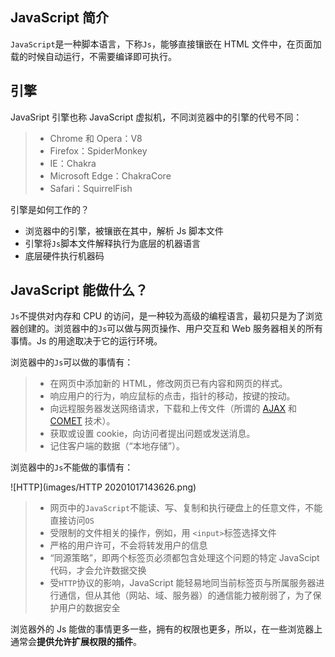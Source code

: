 ## JavaScript 简介

`JavaScript`是一种脚本语言，下称`Js`，能够直接镶嵌在 HTML 文件中，在页面加载的时候自动运行，不需要编译即可执行。

##  引擎

JavaSript 引擎也称 JavaScript 虚拟机，不同浏览器中的引擎的代号不同：

> - Chrome 和 Opera：V8
> - Firefox：SpiderMonkey
> - IE：Chakra
> - Microsoft Edge：ChakraCore
> - Safari：SquirrelFish

引擎是如何工作的？

- 浏览器中的引擎，被镶嵌在其中，解析 Js 脚本文件
- 引擎将`Js`脚本文件解释执行为底层的机器语言
- 底层硬件执行机器码

## JavaScript 能做什么？

`Js`不提供对内存和 CPU 的访问，是一种较为高级的编程语言，最初只是为了浏览器创建的。浏览器中的`Js`可以做与网页操作、用户交互和 Web 服务器相关的所有事情。Js 的用途取决于它的运行环境。

浏览器中的`Js`可以做的事情有：

> - 在网页中添加新的 HTML，修改网页已有内容和网页的样式。
> - 响应用户的行为，响应鼠标的点击，指针的移动，按键的按动。
> - 向远程服务器发送网络请求，下载和上传文件（所谓的 [AJAX](https://en.wikipedia.org/wiki/Ajax_(programming)) 和 [COMET](https://en.wikipedia.org/wiki/Comet_(programming)) 技术）。
> - 获取或设置 cookie，向访问者提出问题或发送消息。
> - 记住客户端的数据（“本地存储”）。

浏览器中的`Js`不能做的事情有：

![HTTP](images/HTTP 20201017143626.png)

>- 网页中的`JavaScript`不能读、写、复制和执行硬盘上的任意文件，不能直接访问`OS`
>- 受限制的文件相关的操作，例如，用 `<input>`标签选择文件
>- 严格的用户许可，不会将转发用户的信息
>- “同源策略”，即两个标签页必须都包含处理这个问题的特定 JavaScipt 代码，才会允许数据交换
>- 受`HTTP`协议的影响，JavaScript 能轻易地同当前标签页与所属服务器进行通信，但从其他（网站、域、服务器）的通信能力被削弱了，为了保护用户的数据安全

浏览器外的 Js 能做的事情更多一些，拥有的权限也更多，所以，在一些浏览器上通常会**提供允许扩展权限的插件**。
